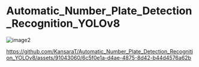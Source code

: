 # Automatic_Number_Plate_Detection_Recognition_YOLOv8
![image2](https://github.com/KansaraT/Automatic_Number_Plate_Detection_Recognition_YOLOv8/assets/91043060/6692a675-bec9-4561-8813-22ee63cab292)


https://github.com/KansaraT/Automatic_Number_Plate_Detection_Recognition_YOLOv8/assets/91043060/6c5f0e1a-d4ae-4875-8d42-b44d4576a62b

